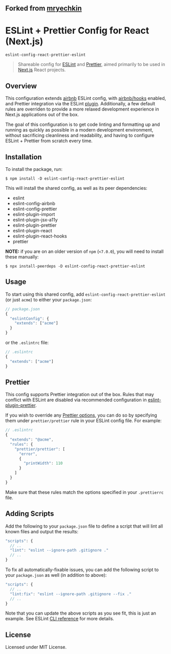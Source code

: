 ## Forked from [mryechkin](https://github.com/mryechkin/eslint-config-acme)
# ESLint + Prettier Config for React (Next.js)

`eslint-config-react-prettier-eslint`

> Shareable config for [ESLint](https://eslint.org/) and [Prettier](https://prettier.io/), aimed primarily to be used in [Next.js](https://nextjs.org) React projects.


## Overview

This configuration extends [airbnb](https://www.npmjs.com/package/eslint-config-airbnb) ESLint config, with [airbnb/hooks](https://github.com/airbnb/javascript/tree/master/packages/eslint-config-airbnb#eslint-config-airbnbhooks) enabled, and Prettier integration via the ESLint [plugin](https://github.com/prettier/eslint-plugin-prettier). Additionally, a few default rules are overriden to provide a more relaxed development experience in Next.js applications out of the box.

The goal of this configuration is to get code linting and formatting up and running as quickly as possible in a modern development environment, without sacrificing cleanliness and readability, and having to configure ESLint + Prettier from scratch every time.

## Installation

To install the package, run:

```shell
$ npm install -D eslint-config-react-prettier-eslint
```

This will install the shared config, as well as its peer dependencies:

- eslint
- eslint-config-airbnb
- eslint-config-prettier
- eslint-plugin-import
- eslint-plugin-jsx-a11y
- eslint-plugin-prettier
- eslint-plugin-react
- eslint-plugin-react-hooks
- prettier

**NOTE:** if you are on an older version of `npm` (`<7.0.0`), you will need to install these manually:

```shell
$ npx install-peerdeps -D eslint-config-react-prettier-eslint
```

## Usage

To start using this shared config, add `eslint-config-react-prettier-eslint` (or just `acme`) to either your `package.json`:

```jsx
// package.json
{
  "eslintConfig": {
    "extends": ["acme"]
  }
}
```

or the `.eslintrc` file:

```jsx
// .eslintrc
{
  "extends": ["acme"]
}
```

## Prettier

This config supports Prettier integration out of the box. Rules that may conflict with ESLint are disabled via recommended configuration in [eslint-plugin-prettier](https://github.com/prettier/eslint-plugin-prettier).

If you wish to override any [Prettier options](https://prettier.io/docs/en/options.html), you can do so by specifying them under `prettier/prettier` rule in your ESLint config file. For example:

```jsx
// .eslintrc
{
  "extends": "@acme",
  "rules": {
    "prettier/prettier": [
      "error",
      {
        "printWidth": 110
      }
    ]
  }
}
```

Make sure that these rules match the options specified in your `.prettierrc` file.

## Adding Scripts

Add the following to your `package.json` file to define a script that will lint all known files and output the results:

```jsx
"scripts": {
  // ..
  "lint": "eslint --ignore-path .gitignore ."
  // ..
}
```

To fix all automatically-fixable issues, you can add the following script to your `package.json` as well (in addition to above):

```jsx
"scripts": {
  // ..
  "lint:fix": "eslint --ignore-path .gitignore --fix ."
  // ..
}
```

Note that you can update the above scripts as you see fit, this is just an example. See ESLint [CLI reference](https://eslint.org/docs/user-guide/command-line-interface) for more details.

## License

Licensed under MIT License.